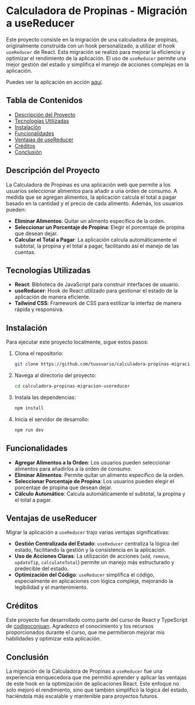 # Calculadora de Propinas - Migración a useReducer

Este proyecto consiste en la migración de una calculadora de propinas, originalmente construida con un hook personalizado, a utilizar el hook `useReducer` de React. Esta migración se realizó para mejorar la eficiencia y optimizar el rendimiento de la aplicación. El uso de `useReducer` permite una mejor gestión del estado y simplifica el manejo de acciones complejas en la aplicación.

Puedes ver la aplicación en acción [aquí](https://react-calculadora-propinas.netlify.app).

## Tabla de Contenidos

- [Descripción del Proyecto](#descripción-del-proyecto)
- [Tecnologías Utilizadas](#tecnologías-utilizadas)
- [Instalación](#instalación)
- [Funcionalidades](#funcionalidades)
- [Ventajas de useReducer](#ventajas-de-usereducer)
- [Créditos](#créditos)
- [Conclusión](#conclusión)

## Descripción del Proyecto

La Calculadora de Propinas es una aplicación web que permite a los usuarios seleccionar alimentos para añadir a una orden de consumo. A medida que se agregan alimentos, la aplicación calcula el total a pagar basado en la cantidad y el precio de cada alimento. Además, los usuarios pueden:

- **Eliminar Alimentos**: Quitar un alimento específico de la orden.
- **Seleccionar un Porcentaje de Propina**: Elegir el porcentaje de propina que desean dejar.
- **Calcular el Total a Pagar**: La aplicación calcula automáticamente el subtotal, la propina y el total a pagar, facilitando así el manejo de las cuentas.

## Tecnologías Utilizadas

- **React**: Biblioteca de JavaScript para construir interfaces de usuario.
- **useReducer**: Hook de React utilizado para gestionar el estado de la aplicación de manera eficiente.
- **Tailwind CSS**: Framework de CSS para estilizar la interfaz de manera rápida y responsiva.

## Instalación

Para ejecutar este proyecto localmente, sigue estos pasos:

1. Clona el repositorio:
    ```bash
    git clone https://github.com/tuusuario/calculadora-propinas-migracion-usereducer.git
    ```
2. Navega al directorio del proyecto:
    ```bash
    cd calculadora-propinas-migracion-usereducer
    ```
3. Instala las dependencias:
    ```bash
    npm install
    ```
4. Inicia el servidor de desarrollo:
    ```bash
    npm run dev
    ```

## Funcionalidades

- **Agregar Alimentos a la Orden**: Los usuarios pueden seleccionar alimentos para añadirlos a la orden de consumo.
- **Eliminar Alimentos**: Permite quitar un alimento específico de la orden.
- **Seleccionar Porcentaje de Propina**: Los usuarios pueden elegir el porcentaje de propina que desean dejar.
- **Cálculo Automático**: Calcula automáticamente el subtotal, la propina y el total a pagar.

## Ventajas de useReducer

Migrar la aplicación a `useReducer` trajo varias ventajas significativas:

- **Gestión Centralizada del Estado**: `useReducer` centraliza la lógica del estado, facilitando la gestión y la consistencia en la aplicación.
- **Uso de Acciones Claras**: La utilización de acciones (`add`, `remove`, `updateTip`, `calculateTotal`) permite un manejo más estructurado y predecible del estado.
- **Optimización del Código**: `useReducer` simplifica el código, especialmente en aplicaciones con lógica compleja, mejorando la legibilidad y el mantenimiento.

## Créditos

Este proyecto fue desarrollado como parte del curso de React y TypeScript de [codigoconjuan](https://codigoconjuan.com). Agradezco el conocimiento y los recursos proporcionados durante el curso, que me permitieron mejorar mis habilidades y optimizar esta aplicación.

## Conclusión

La migración de la Calculadora de Propinas a `useReducer` fue una experiencia enriquecedora que me permitió aprender y aplicar las ventajas de este hook en la optimización de aplicaciones React. Este enfoque no solo mejoró el rendimiento, sino que también simplificó la lógica del estado, haciéndola más escalable y mantenible para proyectos futuros.
